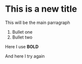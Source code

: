 # This is a new title

This will be the main parragraph 

1. Bullet one
2. Bullet two

Here I use **BOLD**

And here I try again






